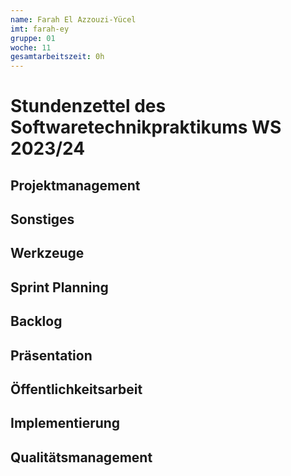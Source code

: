 ```yaml
---
name: Farah El Azzouzi-Yücel
imt: farah-ey
gruppe: 01
woche: 11
gesamtarbeitszeit: 0h
---
```


# Stundenzettel des Softwaretechnikpraktikums WS 2023/24

## Projektmanagement

## Sonstiges

## Werkzeuge

## Sprint Planning
  
## Backlog
  
## Präsentation

## Öffentlichkeitsarbeit

## Implementierung

## Qualitätsmanagement